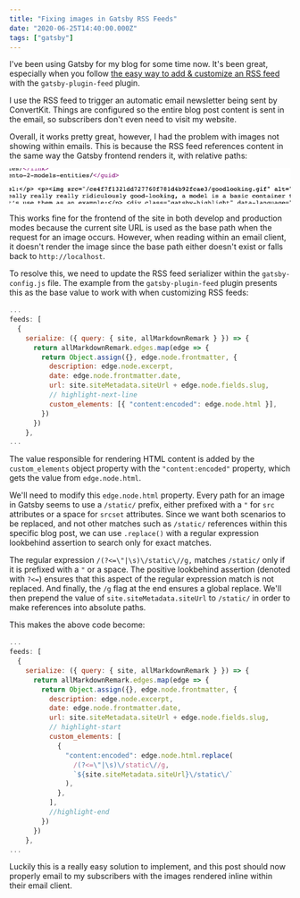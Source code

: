 ```yaml
---
title: "Fixing images in Gatsby RSS Feeds"
date: "2020-06-25T14:40:00.000Z"
tags: ["gatsby"]
---
```


I've been using Gatsby for my blog for some time now. It's been great, especially when you follow [the easy way to add & customize an RSS feed](https://www.gatsbyjs.org/docs/adding-an-rss-feed/#customizing-the-rss-feed-plugin) with the `gatsby-plugin-feed` plugin.

I use the RSS feed to trigger an automatic email newsletter being sent by ConvertKit. Things are configured so the entire blog post content is sent in the email, so subscribers don't even need to visit my website.

Overall, it works pretty great, however, I had the problem with images not showing within emails. This is because the RSS feed references content in the same way the Gatsby frontend renders it, with relative paths:

![Gatsby image with relative path](gatsby-image-with-relative-path.png)

This works fine for the frontend of the site in both develop and production modes because the current site URL is used as the base path when the request for an image occurs. However, when reading within an email client, it doesn't render the image since the base path either doesn't exist or falls back to `http://localhost`.

To resolve this, we need to update the RSS feed serializer within the `gatsby-config.js` file. The example from the `gatsby-plugin-feed` plugin presents this as the base value to work with when customizing RSS feeds:

```js
...
feeds: [
  {
    serialize: ({ query: { site, allMarkdownRemark } }) => {
      return allMarkdownRemark.edges.map(edge => {
        return Object.assign({}, edge.node.frontmatter, {
          description: edge.node.excerpt,
          date: edge.node.frontmatter.date,
          url: site.siteMetadata.siteUrl + edge.node.fields.slug,
          // highlight-next-line
          custom_elements: [{ "content:encoded": edge.node.html }],
        })
      })
    },
...
```

The value responsible for rendering HTML content is added by the `custom_elements` object property with the `"content:encoded"` property, which gets the value from `edge.node.html`.

We'll need to modify this `edge.node.html` property. Every path for an image in Gatsby seems to use a `/static/` prefix, either prefixed with a `"` for `src` attributes or a space for `srcset` attributes. Since we want both scenarios to be replaced, and not other matches such as `/static/` references within this specific blog post, we can use `.replace()` with a regular expression lookbehind assertion to search only for exact matches.

The regular expression `/(?<=\"|\s)\/static\//g,` matches `/static/` only if it is prefixed with a `"` or a space. The positive lookbehind assertion (denoted with `?<=`) ensures that this aspect of the regular expression match is not replaced. And finally, the `/g` flag at the end ensures a global replace. We'll then prepend the value of `site.siteMetadata.siteUrl` to `/static/` in order to make references into absolute paths.

This makes the above code become:

```js
...
feeds: [
  {
    serialize: ({ query: { site, allMarkdownRemark } }) => {
      return allMarkdownRemark.edges.map(edge => {
        return Object.assign({}, edge.node.frontmatter, {
          description: edge.node.excerpt,
          date: edge.node.frontmatter.date,
          url: site.siteMetadata.siteUrl + edge.node.fields.slug,
          // highlight-start
          custom_elements: [
            {
              "content:encoded": edge.node.html.replace(
                /(?<=\"|\s)\/static\//g,
                `${site.siteMetadata.siteUrl}\/static\/`
              ),
            },
          ],
          //highlight-end
        })
      })
    },
...
```

Luckily this is a really easy solution to implement, and this post should now properly email to my subscribers with the images rendered inline within their email client.
